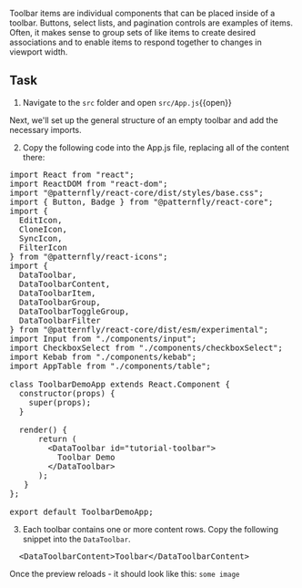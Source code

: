 Toolbar items are individual components that can be placed inside of a toolbar. Buttons, select lists, and pagination controls are examples of items. Often, it makes sense to group sets of like items to create desired associations and to enable items to respond together to changes in viewport width.

## Task
1) Navigate to the `src` folder and open `src/App.js`{{open}}

Next, we'll set up the general structure of an empty toolbar and add the necessary imports.

2) Copy the following code into the App.js file, replacing all of the content there:

<pre class="file" data-filename="App.js" data-target="replace">
import React from &quot;react&quot;;
import ReactDOM from &quot;react-dom&quot;;
import &quot;@patternfly/react-core/dist/styles/base.css&quot;;
import { Button, Badge } from &quot;@patternfly/react-core&quot;;
import {
  EditIcon,
  CloneIcon,
  SyncIcon,
  FilterIcon
} from &quot;@patternfly/react-icons&quot;;
import {
  DataToolbar,
  DataToolbarContent,
  DataToolbarItem,
  DataToolbarGroup,
  DataToolbarToggleGroup,
  DataToolbarFilter
} from &quot;@patternfly/react-core/dist/esm/experimental&quot;;
import Input from &quot;./components/input&quot;;
import CheckboxSelect from &quot;./components/checkboxSelect&quot;;
import Kebab from &quot;./components/kebab&quot;;
import AppTable from &quot;./components/table&quot;;

class ToolbarDemoApp extends React.Component {
  constructor(props) {
    super(props);
  }

  render() {
      return (
        &lt;DataToolbar id=&quot;tutorial-toolbar&quot;&gt;
          Toolbar Demo
        &lt;/DataToolbar&gt;
      );
   }
};

export default ToolbarDemoApp;
</pre>

3) Each toolbar contains one or more content rows. Copy the following snippet into the `DataToolbar`.

<pre class="file" data-target="clipboard">
  &lt;DataToolbarContent&gt;Toolbar&lt;/DataToolbarContent&gt;
</pre>

Once the preview reloads - it should look like this:
`some image`